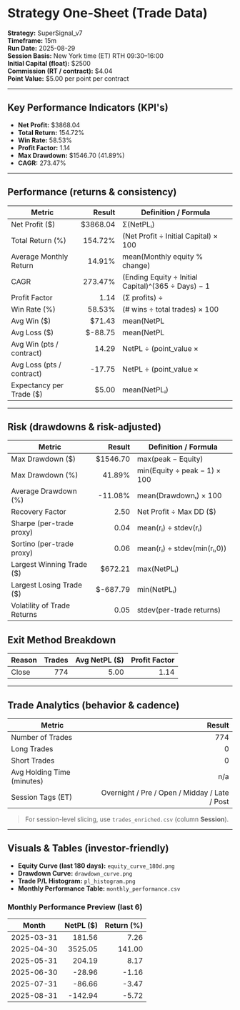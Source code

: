 
# Strategy One-Sheet (Trade Data)

**Strategy:** SuperSignal_v7  
**Timeframe:** 15m  
**Run Date:** 2025-08-29  
**Session Basis:** New York time (ET) RTH 09:30–16:00  
**Initial Capital (float):** $2500  
**Commission (RT / contract):** $4.04  
**Point Value:** $5.00 per point per contract

---

## Key Performance Indicators (KPI's)
- **Net Profit:** $3868.04
- **Total Return:** 154.72%
- **Win Rate:** 58.53%
- **Profit Factor:** 1.14
- **Max Drawdown:** $1546.70 (41.89%)
- **CAGR:** 273.47%

---

## Performance (returns & consistency)
| Metric | Result | Definition / Formula |
|---|---:|---|
| Net Profit ($) | $3868.04 | Σ(NetPLᵢ) |
| Total Return (%) | 154.72% | (Net Profit ÷ Initial Capital) × 100 |
| Average Monthly Return | 14.91% | mean(Monthly equity % change) |
| CAGR | 273.47% | (Ending Equity ÷ Initial Capital)^(365 ÷ Days) − 1 |
| Profit Factor | 1.14 | (Σ profits) ÷ |Σ losses| |
| Win Rate (%) | 58.53% | (# wins ÷ total trades) × 100 |
| Avg Win ($) | $71.43 | mean(NetPL | NetPL>0) |
| Avg Loss ($) | $-88.75 | mean(NetPL | NetPL<0) |
| Avg Win (pts / contract) | 14.29 | NetPL ÷ (point_value × |Qty|) |
| Avg Loss (pts / contract) | -17.75 | NetPL ÷ (point_value × |Qty|) |
| Expectancy per Trade ($) | $5.00 | mean(NetPLᵢ) |

---

## Risk (drawdowns & risk-adjusted)
| Metric | Result | Definition / Formula |
|---|---:|---|
| Max Drawdown ($) | $1546.70 | max(peak − Equity) |
| Max Drawdown (%) | 41.89% | min(Equity ÷ peak − 1) × 100 |
| Average Drawdown (%) | -11.08% | mean(Drawdownₜ) × 100 |
| Recovery Factor | 2.50 | Net Profit ÷ Max DD ($) |
| Sharpe (per-trade proxy) | 0.04 | mean(rᵢ) ÷ stdev(rᵢ) |
| Sortino (per-trade proxy) | 0.06 | mean(rᵢ) ÷ stdev(min(rᵢ,0)) |
| Largest Winning Trade ($) | $672.21 | max(NetPLᵢ) |
| Largest Losing Trade ($) | $-687.79 | min(NetPLᵢ) |
| Volatility of Trade Returns | 0.05 | stdev(per-trade returns) |

## Exit Method Breakdown
| Reason | Trades | Avg NetPL ($) | Profit Factor |
|---|---:|---:|---:|
| Close | 774 | 5.00 | 1.14 |


---

## Trade Analytics (behavior & cadence)
| Metric | Result |
|---|---:|
| Number of Trades | 774 |
| Long Trades | 0 |
| Short Trades | 0 |
| Avg Holding Time (minutes) | n/a |
| Session Tags (ET) | Overnight / Pre / Open / Midday / Late / Post |

> For session-level slicing, use `trades_enriched.csv` (column **Session**).

---

## Visuals & Tables (investor-friendly)
- **Equity Curve (last 180 days):** `equity_curve_180d.png`
- **Drawdown Curve:** `drawdown_curve.png`
- **Trade P/L Histogram:** `pl_histogram.png`
- **Monthly Performance Table:** `monthly_performance.csv`

### Monthly Performance Preview (last 6)
| Month | NetPL ($) | Return (%) |
|---|---:|---:|
| 2025-03-31 | 181.56 | 7.26 |
| 2025-04-30 | 3525.05 | 141.00 |
| 2025-05-31 | 204.19 | 8.17 |
| 2025-06-30 | -28.96 | -1.16 |
| 2025-07-31 | -86.66 | -3.47 |
| 2025-08-31 | -142.94 | -5.72 |
